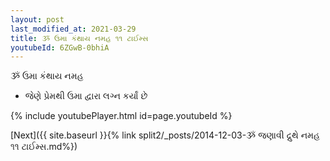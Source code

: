 ```yaml
---
layout: post
last_modified_at: 2021-03-29
title: ૐ ઉમા કંથાય નમહ ૧૧ ટાઈમ્સ
youtubeId: 6ZGwB-0bhiA
---
```

 
 
 ૐ ઉમા કંથાય નમહ  
 
 -  જેણે પ્રેમથી ઉમા દ્વારા લગ્ન કર્યાં છે 
 
  
 
  
 
 
 
 
 
 


{% include youtubePlayer.html id=page.youtubeId %}
 
[Next]({{ site.baseurl }}{% link  split2/_posts/2014-12-03-ૐ જણાવી દ્રુથે નમહ ૧૧ ટાઈમ્સ.md%})
 
